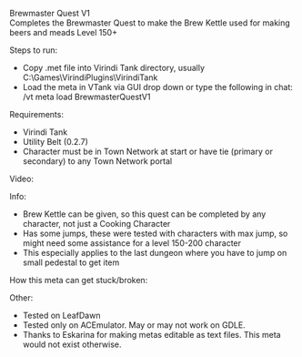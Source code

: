 Brewmaster Quest V1  
Completes the Brewmaster Quest to make the Brew Kettle used for making beers and meads
Level 150+ 

Steps to run:
- Copy .met file into Virindi Tank directory, usually C:\Games\VirindiPlugins\VirindiTank
- Load the meta in VTank via GUI drop down or type the following in chat: /vt meta load BrewmasterQuestV1

Requirements:
- Virindi Tank
- Utility Belt (0.2.7)
- Character must be in Town Network at start or have tie (primary or secondary) to any Town Network portal

Video:

Info:
- Brew Kettle can be given, so this quest can be completed by any character, not just a Cooking Character
- Has some jumps, these were tested with characters with max jump, so might need some assistance for a level 150-200 character
- This especially applies to the last dungeon where you have to jump on small pedestal to get item

How this meta can get stuck/broken:

Other:
- Tested on LeafDawn
- Tested only on ACEmulator.  May or may not work on GDLE.
- Thanks to Eskarina for making metas editable as text files.   This meta would not exist otherwise.